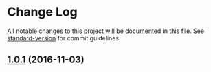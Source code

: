 # Change Log

All notable changes to this project will be documented in this file. See [standard-version](https://github.com/conventional-changelog/standard-version) for commit guidelines.

<a name="1.0.1"></a>
## [1.0.1](https://github.com/mu-lib/mu-afq/compare/0.0.1...v1.0.1) (2016-11-03)
